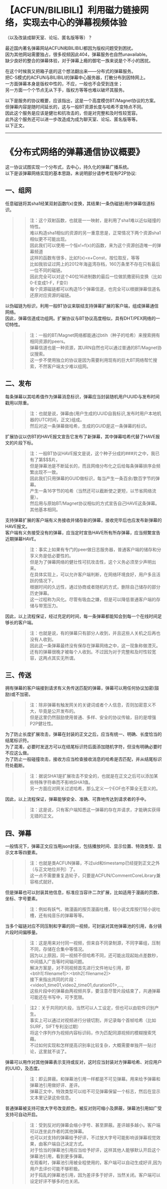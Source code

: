 # 【ACFUN/BILIBILI】利用磁力链接网络，实现去中心的弹幕视频体验
（以及改装成聊天室、论坛、匿名版等等）？

最近国内著名弹幕网站ACFUN和BILIBILI都因为版权问题受到困扰。  
因为其他网站需要独占，很多视频因此404，弹幕服务也自然unavailable。  
缺少良好的整合的弹幕体验，对于弹幕上瘾的御宅一族来说是个不小的困扰。  

在这个时候我又把箱子底的这个想法翻出来——分布式的弹幕服务。  
把C-S模式的ACFUN与BILIBILI的弹幕中心服务器，打散分布到因特网上。  
一方面弹幕本身是版权中性的，不应，一般也不会受到连坐；  
另一方面一个个节点无从下手，版权方等等也难以破坏其服务。  

以下是服务的协议概要，应该指出，这是一个高度模仿BT/Magnet协议的方案。  
但弹幕内容是随时间延长的，这与一般BT资源长度与哈希不变特点不同。  
因此这个服务是应该是健壮和抗攻击的，但是对完整和及时性较宽容。  
此外这个服务还可以进一步改造成为成为聊天室、论坛、匿名版等等。  
以下正文。  

--------------------------------------------------------------

# 《分布式网络的弹幕通信协议概要》  

这一协议试图实现一个分布式，去中心，持久化的弹幕广播系统。  
以下是该弹幕网络实现的基本思路，未说明部分请参考现有P2P协议:  

## 一、组网  

任意磁链将其sha1经某双射函数f(x)变换，其结果(一条伪磁链)用作弹幕信道标识。  
>>注：这个双射函数，也就是一一映射，是利用了sha1难以近似碰撞的特性。  
>>难以构造sha1相似的资源的另一重意思是，正常情况下两个资源sha1相似更不可能出现。  
>>因此我们可以使用一个恒x!=f(x)的函数，来为这个资源创造唯一的弹幕频道  
>>这样的函数有很多，比如f(x)=x+Const，按位取反，等等  
>>比如我验证过网上的2012年海盗湾存档，160万条里不存在只有最后一位不同的磁链。  
>>因此完全可以对这个40位16进制数的最后一位做凯撒密码变换（比如0-E变成1-F，F变0）  
>>每个资源磁链都可以构造15个弹幕信道，也完全可以根据弹幕信道名还原对应资源的磁链。  

以伪磁链为标识，利用一般BT协议来联结支持弹幕扩展的客户端，组成弹幕通信网络。  
因此，弹幕信道成功组网。扩展协议与BT协议高度相似，具有DHT/PEX网络的一切特性。  
>>注：一般的BT/Magnet网络都能通过btih（种子的哈希）来搜索拥有相同资源的peers。  
>>弹幕信道也是一种资源，其URN自然也可以通过普通的BT/Magnet协议搜索。  
>>这一步不使用独立的协议是因为需要利用现有的巨大BT网络帮忙搜索，不然客户端太少难以组网。  

## 二、发布  

每条弹幕以其哈希值作为弹幕消息标识，弹幕应当封装随机用户UUID与发布时间戳用以除重。  
>>注：也就是说，弹幕由{用户生成的UUID自我标识,发布时用户本地机器的UTC时间，正文}组成。  
>>然后对这一条弹幕做哈希，生成的GUID是这一条弹幕的标识。  

扩展协议以仿BT的HAVE报文宣告它发布了新弹幕，其中弹幕哈希代替了HAVE报文的片段下标。  
>>注：一般BT协议HAVE报文是说，这个种子分成的###片之中，我已有了第$$$片。  
>>但是弹幕池是不断延长的，而且网络分布化之后给每条弹幕排序会频繁出现不一致。  
>>因此我们只用弹幕的GUID做标识，每当产生一条百余/数百字节的弹幕。  
>>产生一条16字节的哈希（当然还可以截断使之更短，以节省网络流量）。  
>>然后用与原始BT/Magnet协议相似的方式宣告自己HAVE这条弹幕。其他基本相同。  

支持弹幕扩展的客户端有义务接收并储存新的弹幕，接收完毕后也应发布新弹幕的HAVE报文。  
客户端有义务接受没有的弹幕，应当定时宣告HAVE所有所存弹幕，应当频繁宣告近期弹幕HAVE。  
>>注：事实上如果有专门的peer做日志服务器，普通客户端的储存和分享义务是低必要性的。  
>>但是为了弹幕网络的健壮性可抗攻击性，这个义务必须至少声明出来。  
>>在具体实现上，可以允许客户端判断，在网络环境良好，用户多且活跃的情况下，  
>>根据时间的久远性，通过协商或者随机的方式，删除自己储存的部分历史弹幕。  
>>这一过程称为风化。尽管有吸血之嫌，但是可以降低普通客户端的存储与带宽压力。  

因此，以上流程保证，经过充足的时间，每一条弹幕都能知会到每一个在线时间足够长的客户端。  
>>注：也就是说，有的弹幕只有部分人收到，并且这些人关机之后再也没有人收到。  
>>因此这一条弹幕最终没有保存在弹幕网络之中，这一现象称做湮灭。  
>>还有的弹幕很晚才被每个人收到。不过因为对于完整和及时性较宽容，这两点其实无所谓。  

## 三、传送

拥有弹幕的客户端接到请求有义务传送匹配的弹幕，弹幕可以用任何协议加密(鼓励)或不加密。  
>>注：除非弹幕有触发网关的关键词或者个人信息，否则加密意义不大，毕竟是公开发布的。  
>>但是这里仍然鼓励使用普通、多样、安全的协议传输，目的是增强P2P健壮性。  

为了防止长度扩展攻击，弹幕在封装的正文之后，应当有统一、明确、长度恰当的结尾标识符。  
为了混淆，必要时发送方可以在结尾标识符后面添加随机字符，但没有明确必要时不应这么做。  
为了防止一般碰撞攻击，接收方应当检查接收消息的哈希是否匹配，并从结尾标识符处截断。  
>>注：据说SHA1是扩展攻击不安全的，也就是在正文之后可以添加某些特殊字符串而不影响SHA1值。  
>>另一方面应对网关过滤哈希，那么定义一个EOF也不算全无意义的。  

因此，以上流程保证，弹幕能够安全、准确、可靠地传达到请求者的手中。  
>>注：这是说，只有客户端知悉这一弹幕的存在并请求，才能确实获得无错的正文。  

## 四、弹幕

一般情况下，弹幕正文应当用json封装，包括播放时间、显示位置、特效类型、显示文本等四要素。  
>>注：也就是类ACFUN弹幕，不过uid和timestamp已经提到正文之外（与正文地位并列）了。  
>>这一点不需要重复造轮子，只要是ACFUN/CommentCoreLibrary兼容格式就好。  

但是弹幕也可以封装其他信息，标准应当容许二次扩展，比如适用于漫画的页数、坐标、字号要素。  
>>注：例如有妖气、微漫画的按页漫画吐槽，轻小说文库按行轻小说吐槽，还有纯音乐的弹幕等等。  

当多个磁链对应不同压制和字幕的同一视频，可封装对其他弹幕池的引用，各分镜片段时间偏移量。  
>>注：这是用来对付同一视频，但来自不同录制源，不同字幕组，压制不同，存储在合集中等情况。  
>>因为以上原因，同一视频不但哈希不同，还可能出现起始点差数秒，中间插入广告等时间轴问题。  
>>解决方案是，对不同视频首先进行文件地址引用，即<btih1[:filename1]>:<btih2[:filename2]>  
>>接下来指出共同的片段：<video1_time01,video2_time01,duration01>,...,  
>>这些片段中的弹幕由两视频共享，要注意尽管片段结束了，共通弹幕可能还在书写中，可予宽限。  

>>注2：关于共同的片段，当然可以人工设定，但也可以由软件识别产生。  
>>事实上可以通过对视频进行分镜切割，并记录每个首帧哈希（比如SURF，SIFT专利没过期）  
>>将这个序列作为视频内容标识码，作为匹配同源视频的模糊搜索凭藉。  
>>不过如何实现和怎样提高识别率比较复杂，大概需要单独开一贴讨论，这里就不谈了。  

弹幕可以用作对其他弹幕表示支持或反对，这时应当封装对方弹幕哈希、对应用户的UUID，及态度。  
>>注：即云屏蔽。和弹幕池引用一样都是不可见弹幕。用来给予弹幕和弹幕池引用做好评、差评。  
>>弹幕正文中，特效类型可以给不可见弹幕保留一个标志，然后在显示文本里记录这些信息。  

普通弹幕被支持可放大字号改变颜色，被反对则可缩小及屏蔽，弹幕池引用如广受支持可自动开启。  
>>注：受到反对的弹幕会缩小字号、甚至屏蔽。差评越多越小。客户端可以连坐此作者的其他弹幕。  
>>也可以对支持的弹幕给予好评，不过放大字号可能影响该弹幕视觉效果，由客户端自己决定方式。  
>>对于恰当的弹幕池引用应当给予好评，这样其他人能够默认开启这个弹幕池引用，看到更多弹幕。  
>>在观看时，弹幕池引用被全程使用的，客户端可以自动生成好评,因为用户去评价可能不够积极。  
>>对于捣乱的弹幕池引用，因为差评多于好评，当然关闭。客户端可以设定好评不够多的也关闭。  
